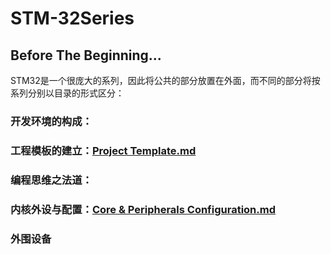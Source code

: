 # STM-32Series

## Before The Beginning...

STM32是一个很庞大的系列，因此将公共的部分放置在外面，而不同的部分将按系列分别以目录的形式区分：

### 开发环境的构成：

### 工程模板的建立：[Project Template.md](https://github.com/Ryzone/STM-32Series/blob/main/Project%20Template.md)

### 编程思维之法道：

### 内核外设与配置：[Core & Peripherals Configuration.md]()

### 外围设备
